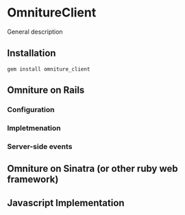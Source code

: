 # OmnitureClient
General description

## Installation
    gem install omniture_client

## Omniture on Rails
### Configuration

### Impletmenation

#### 

### Server-side events

## Omniture on Sinatra (or other ruby web framework)


## Javascript Implementation

